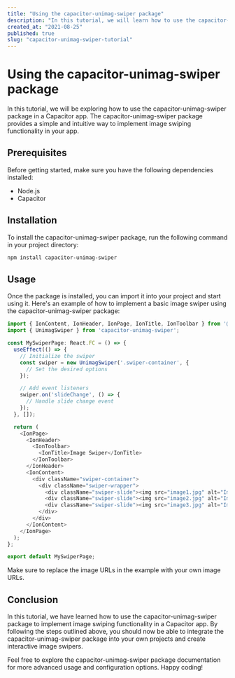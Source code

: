 ```yaml
---
title: "Using the capacitor-unimag-swiper package"
description: "In this tutorial, we will learn how to use the capacitor-unimag-swiper package to swipe through images in a Capacitor app."
created_at: "2021-08-25"
published: true
slug: "capacitor-unimag-swiper-tutorial"
---
```


# Using the capacitor-unimag-swiper package

In this tutorial, we will be exploring how to use the capacitor-unimag-swiper package in a Capacitor app. The capacitor-unimag-swiper package provides a simple and intuitive way to implement image swiping functionality in your app.

## Prerequisites

Before getting started, make sure you have the following dependencies installed:

- Node.js
- Capacitor

## Installation

To install the capacitor-unimag-swiper package, run the following command in your project directory:

```bash
npm install capacitor-unimag-swiper
```

## Usage

Once the package is installed, you can import it into your project and start using it. Here's an example of how to implement a basic image swiper using the capacitor-unimag-swiper package:

```javascript
import { IonContent, IonHeader, IonPage, IonTitle, IonToolbar } from '@ionic/react';
import { UnimagSwiper } from 'capacitor-unimag-swiper';

const MySwiperPage: React.FC = () => {
  useEffect(() => {
    // Initialize the swiper
    const swiper = new UnimagSwiper('.swiper-container', {
      // Set the desired options
    });

    // Add event listeners
    swiper.on('slideChange', () => {
      // Handle slide change event
    });
  }, []);

  return (
    <IonPage>
      <IonHeader>
        <IonToolbar>
          <IonTitle>Image Swiper</IonTitle>
        </IonToolbar>
      </IonHeader>
      <IonContent>
        <div className="swiper-container">
          <div className="swiper-wrapper">
            <div className="swiper-slide"><img src="image1.jpg" alt="Image 1" /></div>
            <div className="swiper-slide"><img src="image2.jpg" alt="Image 2" /></div>
            <div className="swiper-slide"><img src="image3.jpg" alt="Image 3" /></div>
          </div>
        </div>
      </IonContent>
    </IonPage>
  );
};

export default MySwiperPage;
```

Make sure to replace the image URLs in the example with your own image URLs.

## Conclusion

In this tutorial, we have learned how to use the capacitor-unimag-swiper package to implement image swiping functionality in a Capacitor app. By following the steps outlined above, you should now be able to integrate the capacitor-unimag-swiper package into your own projects and create interactive image swipers.

Feel free to explore the capacitor-unimag-swiper package documentation for more advanced usage and configuration options. Happy coding!